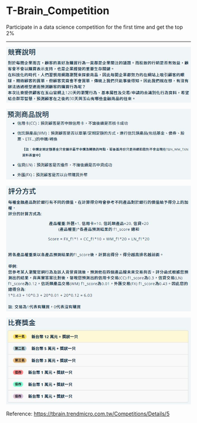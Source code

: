 # T-Brain_Competition
Participate in a data science competition for the first time and get the top 2%

***

![image](https://github.com/justdoit1991/T-Brain_Competition/blob/master/img/1.JPG)

![image](https://github.com/justdoit1991/T-Brain_Competition/blob/master/img/2.JPG)

![image](https://github.com/justdoit1991/T-Brain_Competition/blob/master/img/3.JPG)

![image](https://github.com/justdoit1991/T-Brain_Competition/blob/master/img/4.JPG)

Reference: https://tbrain.trendmicro.com.tw/Competitions/Details/5
